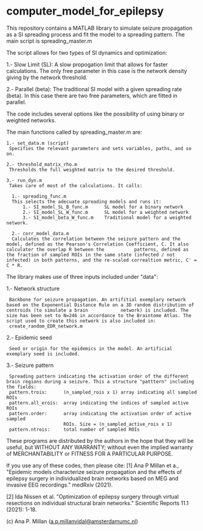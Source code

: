 # computer_model_for_epilepsy

This repository contains a MATLAB library to simulate seizure propagation as a SI spreading process and fit the model to a spreading pattern. The main script is
spreading_master.m

The script allows for two types of SI dynamics and optimization:

1.- Slow Limit (SL): 
  A slow propogation limit that allows for faster calculations. The only free parameter in this case is the network density giving by the network threshold. 
  
2.- Parallel (beta):
  The traditional SI model with a given spreading rate (beta). In this case there are two free parameters, which are fitted in parallel. 
 
 The code includes several options like the possibility of using binary or weighted networks. 
 
 
 The main functions called by spreading_master.m are:
 
    1.- set_data.m (script)
     Specifies the relevant parameters and sets variables, paths, and so on. 
     
    2.- threshold_matrix_rho.m
     Thresholds the full weighted matrix to the desired threshold. 
     
    3.- run_dyn.m
     Takes care of most of the calculations. It calls:
     
      1.- spreading_func.m 
      This selects the adecuate spreading models and runs it:
          1.- SI_model_SL_B_func.m      SL model for a binary network
          2.- SI_model_SL_W_func.m      SL model for a weighted network
          3.- SI_model_beta_W_func.m    Traditional model for a weighted network.
          
      2.- corr_model_data.m
      Calculates the correlation between the seizure pattern and the model, defined as the Pearson's Correlation Coefficient, C. It also calculater the overlap R between the           patterns, defined as the fraction of sampled ROIs in the same state (infected / not infected) in both patterns, and the re-scaled correaltion metric, C' = C * R.
     
 The library makes use of three inputs included under "data":
 
 1.- Network structure
 
     Backbone for seizure propagation. An artifitial exemplary network based on the Exponential Distance Rule on a 3D random distribution of centroids (to simulate a brain            network) is included. The size has been set to N=246 in accordance to the Braintome Atlas. The script used to create this network is also included in:
     create_random_EDR_network.m
     
 2.- Epidemic seed
 
     Seed or origin for the epidemics in the model. An artificial exemplary seed is included.
     
 3.- Seizure pattern
 
     Spreading pattern indicating the activation order of the different brain regions during a seizure. This a structure "patttern" including the fields:
     pattern.trois:      (n_sampled_rois x 1) array indicating all sampled ROIs
     pattern.all_erois:  array indicating the indices of sampled active ROIs
     pattern.order:      array indicating the activation order of active sampled
                         ROIs. Size = (n_sampled_active_rois x 1)
     pattern.ntrois:     total number of sampled ROIs
    
    

These programs are distributed by the authors in the hope that they will be useful, but WITHOUT ANY WARRANTY; without even the implied warranty of MERCHANTABILITY or FITNESS FOR A PARTICULAR PURPOSE.

If you use any of these codes, then please cite:
[1]  Ana P Millan et a., "Epidemic models characterize seizure propagation and the effects of epilepsy surgery in individualized brain networks based on MEG and invasive EEG recordings." medRxiv (2021).

[2] Ida Nissen et al. "Optimization of epilepsy surgery through virtual resections on individual structural brain networks." Scientific Reports 11.1 (2021): 1-18.

(c) Ana P. Millan (a.p.millanvidal@amsterdamumc.nl)
